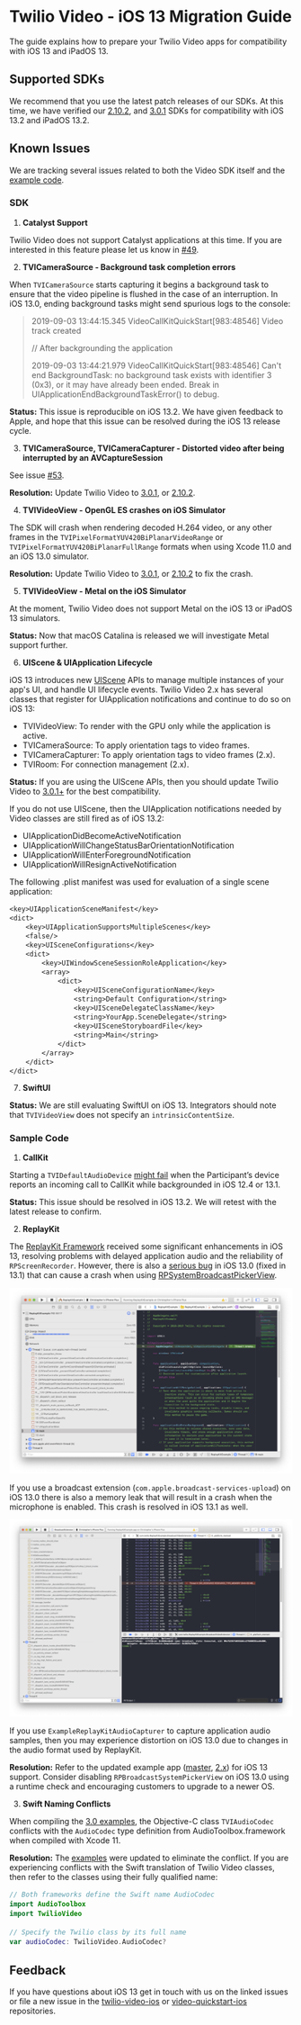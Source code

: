 # Twilio Video - iOS 13 Migration Guide

The guide explains how to prepare your Twilio Video apps for compatibility with iOS 13 and iPadOS 13.

## Supported SDKs

We recommend that you use the latest patch releases of our SDKs. At this time, we have verified our [2.10.2](https://www.twilio.com/docs/video/changelog-twilio-video-ios-version-2x#2102-october-29-2019), and [3.0.1](https://www.twilio.com/docs/video/changelog-twilio-video-ios-version-3x#301-november-5-2019) SDKs for compatibility with iOS 13.2 and iPadOS 13.2.

## Known Issues

We are tracking several issues related to both the Video SDK itself and the [example code](https://github.com/twilio/video-quickstart-ios).

### SDK

1. **Catalyst Support**

Twilio Video does not support Catalyst applications at this time. If you are interested in this feature please let us know in [#49](https://github.com/twilio/twilio-video-ios/issues/49).

2. **TVICameraSource - Background task completion errors**

When `TVICameraSource` starts capturing it begins a background task to ensure that the video pipeline is flushed in the case of an interruption. In iOS 13.0, ending background tasks might send spurious logs to the console:

> 2019-09-03 13:44:15.345 VideoCallKitQuickStart[983:48546] Video track created
> 
> // After backgrounding the application
> 
> 2019-09-03 13:44:21.979 VideoCallKitQuickStart[983:48546] Can't end BackgroundTask: no background task exists with identifier 3 (0x3), or it may have already been ended. Break in UIApplicationEndBackgroundTaskError() to debug.

**Status:** This issue is reproducible on iOS 13.2. We have given feedback to Apple, and hope that this issue can be resolved during the iOS 13 release cycle.

3. **TVICameraSource, TVICameraCapturer - Distorted video after being interrupted by an AVCaptureSession**

See issue [#53](https://github.com/twilio/twilio-video-ios/issues/53). 

**Resolution:** Update Twilio Video to [3.0.1](https://www.twilio.com/docs/video/changelog-twilio-video-ios-version-3x#301-november-5-2019), or [2.10.2](https://www.twilio.com/docs/video/changelog-twilio-video-ios-version-2x#2102-october-29-2019).

4. **TVIVideoView - OpenGL ES crashes on iOS Simulator**

The SDK will crash when rendering decoded H.264 video, or any other frames in the `TVIPixelFormatYUV420BiPlanarVideoRange` or `TVIPixelFormatYUV420BiPlanarFullRange` formats when using Xcode 11.0 and an iOS 13.0 simulator.

**Resolution:** Update Twilio Video to [3.0.1](https://www.twilio.com/docs/video/changelog-twilio-video-ios-version-3x#301-november-5-2019), or [2.10.2](https://www.twilio.com/docs/video/changelog-twilio-video-ios-version-2x#2102-october-29-2019) to fix the crash.

5. **TVIVideoView - Metal on the iOS Simulator**

At the moment, Twilio Video does not support Metal on the iOS 13 or iPadOS 13 simulators.

**Status:** Now that macOS Catalina is released we will investigate Metal support further.

6. **UIScene & UIApplication Lifecycle**

iOS 13 introduces new [UIScene](https://developer.apple.com/documentation/uikit/uiscene) APIs to manage multiple instances of your app's UI, and handle UI lifecycle events. Twilio Video 2.x has several classes that register for UIApplication notifications and continue to do so on iOS 13:

- TVIVideoView: To render with the GPU only while the application is active.
- TVICameraSource: To apply orientation tags to video frames.
- TVICameraCapturer: To apply orientation tags to video frames (2.x).
- TVIRoom: For connection management (2.x).

**Status:** If you are using the UIScene APIs, then you should update Twilio Video to [3.0.1+](https://www.twilio.com/docs/video/changelog-twilio-video-ios-version-3x#301-november-5-2019) for the best compatibility.

If you do not use UIScene, then the UIApplication notifications needed by Video classes are still fired as of iOS 13.2:

* UIApplicationDidBecomeActiveNotification
* UIApplicationWillChangeStatusBarOrientationNotification
* UIApplicationWillEnterForegroundNotification
* UIApplicationWillResignActiveNotification

The following .plist manifest was used for evaluation of a single scene application:

```
<key>UIApplicationSceneManifest</key>
<dict>
	<key>UIApplicationSupportsMultipleScenes</key>
	<false/>
	<key>UISceneConfigurations</key>
	<dict>
		<key>UIWindowSceneSessionRoleApplication</key>
		<array>
			<dict>
				<key>UISceneConfigurationName</key>
				<string>Default Configuration</string>
				<key>UISceneDelegateClassName</key>
				<string>YourApp.SceneDelegate</string>
				<key>UISceneStoryboardFile</key>
				<string>Main</string>
			</dict>
		</array>
	</dict>
</dict>
```

7. **SwiftUI**

**Status:** We are still evaluating SwiftUI on iOS 13. Integrators should note that `TVIVideoView` does not specify an `intrinsicContentSize`.

### Sample Code

1. **CallKit**

Starting a `TVIDefaultAudioDevice` [might fail](https://forums.developer.apple.com/thread/120038) when the Participant’s device reports an incoming call to CallKit while backgrounded in iOS 12.4 or 13.1.

**Status:** This issue should be resolved in iOS 13.2. We will retest with the latest release to confirm.

2. **ReplayKit**

The [ReplayKit Framework](https://developer.apple.com/documentation/replaykit) received some significant enhancements in iOS 13, resolving problems with delayed application audio and the reliability of `RPScreenRecorder`. However, there is also a [serious bug](https://stackoverflow.com/questions/57163212/get-nsinvalidargumentexception-when-trying-to-present-rpsystembroadcastpickervie) in iOS 13.0 (fixed in 13.1) that can cause a crash when using [RPSystemBroadcastPickerView](https://developer.apple.com/documentation/replaykit/rpsystembroadcastpickerview).

<img src="images/replaykit-broadcast-picker-ios-13.0.png"/>

If you use a broadcast extension (`com.apple.broadcast-services-upload`) on iOS 13.0 there is also a memory leak that will result in a crash when the microphone is enabled. This crash is resolved in iOS 13.1 as well.

<img src="images/replaykit-broadcast-mic-ios13-audio-resource-limit.png"/>

If you use `ExampleReplayKitAudioCapturer` to capture application audio samples, then you may experience distortion on iOS 13.0 due to changes in the audio format used by ReplayKit.

**Resolution:** Refer to the updated example app ([master](https://github.com/twilio/video-quickstart-ios/tree/master/ReplayKitExample), [2.x](https://github.com/twilio/video-quickstart-ios/tree/2.x/ReplayKitExample)) for iOS 13 support. Consider disabling `RPBroadcastSystemPickerView` on iOS 13.0 using a runtime check and encouraging customers to upgrade to a newer OS.

3. **Swift Naming Conflicts**

When compiling the [3.0 examples](https://github.com/twilio/video-quickstart-ios), the Objective-C class `TVIAudioCodec` conflicts with the `AudioCodec` type definition from AudioToolbox.framework when compiled with Xcode 11.

**Resolution:** The [examples](https://github.com/twilio/video-quickstart-ios) were updated to eliminate the conflict. If you are experiencing conflicts with the Swift translation of Twilio Video classes, then refer to the classes using their fully qualified name:

```.swift
// Both frameworks define the Swift name AudioCodec
import AudioToolbox
import TwilioVideo

// Specify the Twilio class by its full name
var audioCodec: TwilioVideo.AudioCodec?
```

## Feedback

If you have questions about iOS 13 get in touch with us on the linked issues or file a new issue in the [twilio-video-ios](https://github.com/twilio/twilio-video-ios/issues) or [video-quickstart-ios](https://github.com/twilio/video-quickstart-ios/issues) repositories.
